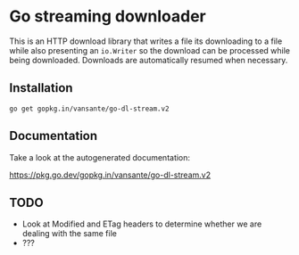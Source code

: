 # Go streaming downloader

This is an HTTP download library that writes a file its downloading to a file while also
presenting an `io.Writer` so the download can be processed while being downloaded.
Downloads are automatically resumed when necessary.

## Installation

```
go get gopkg.in/vansante/go-dl-stream.v2
```

## Documentation

Take a look at the autogenerated documentation:

https://pkg.go.dev/gopkg.in/vansante/go-dl-stream.v2

## TODO

- Look at Modified and ETag headers to determine whether we are dealing with the same file
- ???